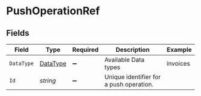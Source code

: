 # PushOperationRef


## Fields

| Field                                       | Type                                        | Required                                    | Description                                 | Example                                     |
| ------------------------------------------- | ------------------------------------------- | ------------------------------------------- | ------------------------------------------- | ------------------------------------------- |
| `DataType`                                  | [DataType](../../Models/Shared/DataType.md) | :heavy_minus_sign:                          | Available Data types                        | invoices                                    |
| `Id`                                        | *string*                                    | :heavy_minus_sign:                          | Unique identifier for a push operation.     |                                             |